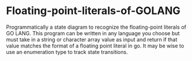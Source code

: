 # Floating-point-literals-of-GOLANG
Programmatically a state diagram to recognize the floating-point literals of GO LANG. This program can be written in any language you choose but must take in a string or character array value as input and return if that value matches the format of a floating point literal in go. It may be wise to use an enumeration type to track state transitions.
